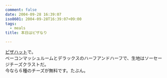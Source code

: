 ```yaml
---
comment: false
date: 2004-09-28 16:39:07
iso8601: 2004-09-28T16:39:07+09:00
tags:
  - meals
title: 本日はピザなり

---
```


<div class="entry-body">
  <p><a href="https://pizzahut.jp/pc/top">ピザハット</a>で。<br />
    ベーコンマッシュルームとデラックスのハーフアンドハーフで、生地はソーセージチーズクラストだ。<br />
    今なら６種のチーズが無料です。たぶん。</p>
</div>
